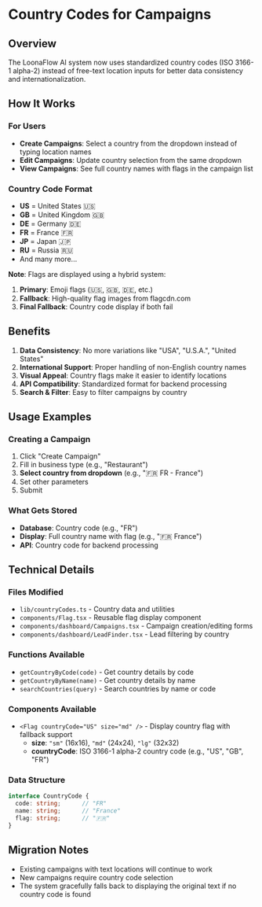 # Country Codes for Campaigns

## Overview
The LoonaFlow AI system now uses standardized country codes (ISO 3166-1 alpha-2) instead of free-text location inputs for better data consistency and internationalization.

## How It Works

### For Users
- **Create Campaigns**: Select a country from the dropdown instead of typing location names
- **Edit Campaigns**: Update country selection from the same dropdown
- **View Campaigns**: See full country names with flags in the campaign list

### Country Code Format
- **US** = United States 🇺🇸
- **GB** = United Kingdom 🇬🇧
- **DE** = Germany 🇩🇪
- **FR** = France 🇫🇷
- **JP** = Japan 🇯🇵
- **RU** = Russia 🇷🇺
- And many more...

**Note**: Flags are displayed using a hybrid system:
1. **Primary**: Emoji flags (🇺🇸, 🇬🇧, 🇩🇪, etc.)
2. **Fallback**: High-quality flag images from flagcdn.com
3. **Final Fallback**: Country code display if both fail

## Benefits

1. **Data Consistency**: No more variations like "USA", "U.S.A.", "United States"
2. **International Support**: Proper handling of non-English country names
3. **Visual Appeal**: Country flags make it easier to identify locations
4. **API Compatibility**: Standardized format for backend processing
5. **Search & Filter**: Easy to filter campaigns by country

## Usage Examples

### Creating a Campaign
1. Click "Create Campaign"
2. Fill in business type (e.g., "Restaurant")
3. **Select country from dropdown** (e.g., "🇫🇷 FR - France")
4. Set other parameters
5. Submit

### What Gets Stored
- **Database**: Country code (e.g., "FR")
- **Display**: Full country name with flag (e.g., "🇫🇷 France")
- **API**: Country code for backend processing

## Technical Details

### Files Modified
- `lib/countryCodes.ts` - Country data and utilities
- `components/Flag.tsx` - Reusable flag display component
- `components/dashboard/Campaigns.tsx` - Campaign creation/editing forms
- `components/dashboard/LeadFinder.tsx` - Lead filtering by country

### Functions Available
- `getCountryByCode(code)` - Get country details by code
- `getCountryByName(name)` - Get country details by name
- `searchCountries(query)` - Search countries by name or code

### Components Available
- `<Flag countryCode="US" size="md" />` - Display country flag with fallback support
  - **size**: `"sm"` (16x16), `"md"` (24x24), `"lg"` (32x32)
  - **countryCode**: ISO 3166-1 alpha-2 country code (e.g., "US", "GB", "FR")

### Data Structure
```typescript
interface CountryCode {
  code: string;      // "FR"
  name: string;      // "France"
  flag: string;      // "🇫🇷"
}
```

## Migration Notes

- Existing campaigns with text locations will continue to work
- New campaigns require country code selection
- The system gracefully falls back to displaying the original text if no country code is found
